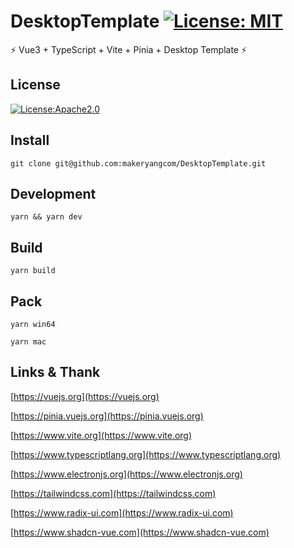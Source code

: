 # DesktopTemplate [![License: MIT](https://img.shields.io/badge/License-MIT-yellow.svg)](https://opensource.org/licenses/MIT)

⚡ Vue3 + TypeScript + Vite + Pinia + Desktop Template ⚡

## License

[![License:Apache2.0](https://img.shields.io/badge/License-Apache2.0-yellow.svg)](https://opensource.org/licenses/Apache2.0)

## Install

```shell
git clone git@github.com:makeryangcom/DesktopTemplate.git
```

## Development

```shell
yarn && yarn dev
```

## Build

```shell
yarn build
```

## Pack

```shell
yarn win64
```

```shell
yarn mac
```

## Links & Thank

[https://vuejs.org](https://vuejs.org)

[https://pinia.vuejs.org](https://pinia.vuejs.org)

[https://www.vite.org](https://www.vite.org)

[https://www.typescriptlang.org](https://www.typescriptlang.org)

[https://www.electronjs.org](https://www.electronjs.org)

[https://tailwindcss.com](https://tailwindcss.com)

[https://www.radix-ui.com](https://www.radix-ui.com)

[https://www.shadcn-vue.com](https://www.shadcn-vue.com)
